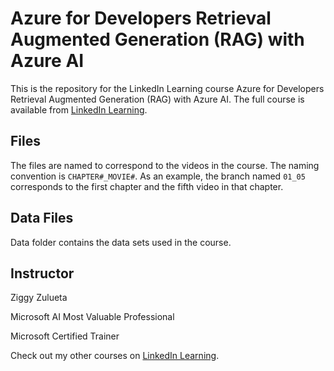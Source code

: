 # Azure for Developers Retrieval Augmented Generation (RAG) with Azure AI
This is the repository for the LinkedIn Learning course Azure for Developers Retrieval Augmented Generation (RAG) with Azure AI. The full course is available from [LinkedIn Learning][lil-course-url].

## Files
The files are named to correspond to the videos in the course. The naming convention is `CHAPTER#_MOVIE#`. As an example, the branch named `01_05` corresponds to the first chapter and the fifth video in that chapter. 

## Data Files
Data folder contains the data sets used in the course.

## Instructor
Ziggy Zulueta

Microsoft AI Most Valuable Professional

Microsoft Certified Trainer

Check out my other courses on [LinkedIn Learning](https://www.linkedin.com/learning/instructors/ziggy-zulueta?u=104).

[0]: # (Replace these placeholder URLs with actual course URLs)

[lil-course-url]: https://www.linkedin.com/learning/
[lil-thumbnail-url]: http://

